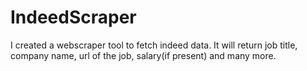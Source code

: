 # IndeedScraper
I created a webscraper tool to fetch indeed data. It will return job title, company name, url of the job, salary(if present) and many more.
